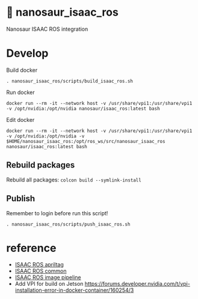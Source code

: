 # 🍏 nanosaur_isaac_ros

Nanosaur ISAAC ROS integration

# Develop

Build docker
```
. nanosaur_isaac_ros/scripts/build_isaac_ros.sh 
```

Run docker
```
docker run --rm -it --network host -v /usr/share/vpi1:/usr/share/vpi1 -v /opt/nvidia:/opt/nvidia nanosaur/isaac_ros:latest bash
```

Edit docker
```
docker run --rm -it --network host -v /usr/share/vpi1:/usr/share/vpi1 -v /opt/nvidia:/opt/nvidia -v $HOME/nanosaur_isaac_ros:/opt/ros_ws/src/nanosaur_isaac_ros nanosaur/isaac_ros:latest bash
```

## Rebuild packages

Rebuild all packages: `colcon build --symlink-install`

## Publish

Remember to login before run this script!
```
. nanosaur_isaac_ros/scripts/push_isaac_ros.sh 
```

# reference

* [ISAAC ROS apriltag](https://github.com/NVIDIA-AI-IOT/isaac_ros_apriltag.git)
* [ISAAC ROS common](https://github.com/NVIDIA-AI-IOT/isaac_ros_common.git)
* [ISAAC ROS image pipeline](https://github.com/NVIDIA-AI-IOT/isaac_ros_image_pipeline.git)
* Add VPI for build on Jetson https://forums.developer.nvidia.com/t/vpi-installation-error-in-docker-container/160254/3